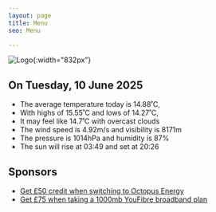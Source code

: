 ```yaml
---
layout: page
title: Menu
seo: Menu

---
```


![Logo](/images/logo.jpg){:width="832px"}

<!-- weather_marker starts -->
## On Tuesday, 10 June 2025

- The average temperature today is 14.88˚C,
- With highs of 15.55˚C and lows of 14.27˚C,
- It may feel like 14.7˚C with overcast clouds
- The wind speed is 4.92m/s and visibility is 8171m
- The pressure is 1014hPa and humidity is 87%
- The sun will rise at 03:49 and set at 20:26

<!-- weather_marker ends -->

## Sponsors

- [Get £50 credit when switching to Octopus Energy](https://bit.ly/3oD1nnS)
- [Get £75 when taking a 1000mb YouFibre broadband plan](https://aklam.io/91zWhU?)
